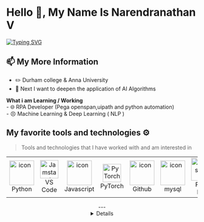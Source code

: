 # Hello 👋, My Name Is Narendranathan V

[![Typing SVG](https://readme-typing-svg.demolab.com?font=Consolas&color=2EF77D&width=435&lines=%F0%9F%8C%90+I'Am+RPA+Developer)](https://git.io/typing-svg)

## 📫 My More Information

- ✏️ Durham college & Anna University 
- 🤖 Next I want to deepen the application of AI Algorithms 

 
 
 <summary><strong>What i am Learning / Working</strong></summary>
    - 🌐 RPA Developer (Pega openspan,uipath and python automation) <br>
    - 😣 Machine Learning & Deep Learning ( NLP ) <br>
    





## My favorite tools and technologies ⚙️ 

> Tools and technologies that I have worked with and am interested in

<table align="center">

  <tr>
    <td align="center" width="96">
      <a href="#macropower-tech">
        <img src="https://techstack-generator.vercel.app/python-icon.svg" alt="icon" width="65" height="65" />
      </a>
      <br>Python
    </td>
    </td>
      <td align="center"  width="96">
      <a href="#vscode">
        <img src="https://upload.wikimedia.org/wikipedia/commons/9/9a/Visual_Studio_Code_1.35_icon.svg" width="48" height="48" alt="Jamstack" />
      </a>
      <br>VS Code
    </td>
    <td align="center" width="96">
        <img src="https://techstack-generator.vercel.app/js-icon.svg" alt="icon" width="65" height="65" />
      <br>Javascript
    </td>
    <td align="center" width="96">
        <a href="#pytorch">
            <img src="https://skillicons.dev/icons?i=pytorch" width="48"
                height="48" alt="PyTorch" />
        </a>
        <br>PyTorch
    </td>
    <td align="center" width="96">
      <img src="https://techstack-generator.vercel.app/github-icon.svg" alt="icon" width="65" height="65" />
      <br>Github
    </td>
    <td align="center" width="96">
      <img src="https://techstack-generator.vercel.app/mysql-icon.svg" alt="icon" width="65" height="65" />
      <br>mysql
    </td>
      <td align="center"  width="96">
      <a href="#vscode">
        <img src="https://upload.wikimedia.org/wikipedia/en/thumb/0/0a/Pegasystems_logo.svg/460px-Pegasystems_logo.svg.png" width="60" height="60" alt="Jamstack" />
      </a>
      <br>Pega RPA
    </td>
    <td align="center" width="96">
        <img src="https://techstack-generator.vercel.app/csharp-icon.svg" alt="icon" width="65" height="65" />
      <br>C#
    </td>
</tr>
</table>

<div align="center">  
---

<Details>

<img src="https://i.pinimg.com/originals/15/e7/e3/15e7e300166c962d3b8a22f60b5cac9e.gif"  width=60% height=40%>
<h5><i>"Yeay tomorrow is friday 😬"</i></h5>


[![Linkedin URL](https://img.shields.io/twitter/url?color=0072b1&label=Naren_Nv&logo=linkedin&style=flat-square&url=https://www.linkedin.com/in/narendranathan-v-930a22198/)](https://www.linkedin.com/in/narendranathan-v-930a22198/)
![Email URL](https://img.shields.io/twitter/url?color=ea4335&label=narendranathan97@gmail.com&logo=gmail&style=flat-square&url=https%3A%2F%2Fgmail.com)

</div>


